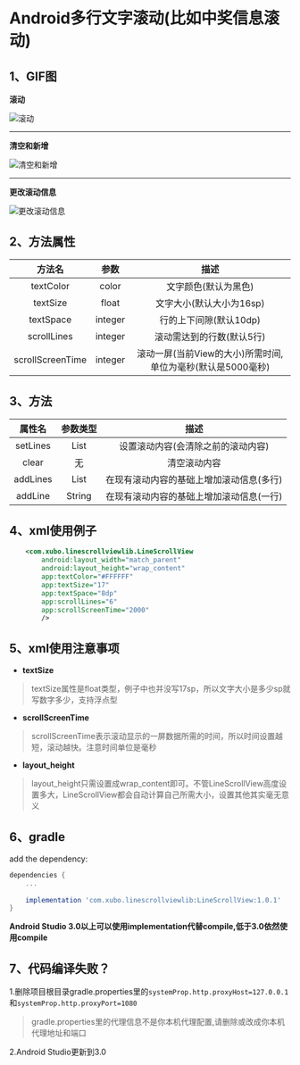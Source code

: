 # Android多行文字滚动(比如中奖信息滚动)

## 1、GIF图
**滚动**

![滚动](https://github.com/pirrip90/LineScrollView/blob/master/screen/screen1.gif)

------

**清空和新增**

![清空和新增](https://github.com/pirrip90/LineScrollView/blob/master/screen/screen2.gif)

------

**更改滚动信息**

![更改滚动信息](https://github.com/pirrip90/LineScrollView/blob/master/screen/screen3.gif)


## 2、方法属性
|方法名|参数|描述|
|:---:|:---:|:---:|
| textColor | color |文字颜色(默认为黑色)
| textSize | float |文字大小(默认大小为16sp)
| textSpace | integer |行的上下间隙(默认10dp)
| scrollLines | integer |滚动需达到的行数(默认5行)
| scrollScreenTime | integer |滚动一屏(当前View的大小)所需时间,单位为毫秒(默认是5000毫秒)

## 3、方法
|属性名|参数类型|描述|
|:---:|:---:|:---:|
| setLines | List<String> |设置滚动内容(会清除之前的滚动内容)
| clear | 无  |清空滚动内容
| addLines | List<String> |在现有滚动内容的基础上增加滚动信息(多行)
| addLine | String |在现有滚动内容的基础上增加滚动信息(一行)

## 4、xml使用例子
```xml
    <com.xubo.linescrollviewlib.LineScrollView
        android:layout_width="match_parent"
        android:layout_height="wrap_content"
        app:textColor="#FFFFFF"
        app:textSize="17"
        app:textSpace="8dp"
        app:scrollLines="6"
        app:scrollScreenTime="2000"
        />
```
## 5、xml使用注意事项
- **textSize**
>textSize属性是float类型，例子中也并没写17sp，所以文字大小是多少sp就写数字多少，支持浮点型
- **scrollScreenTime**
>scrollScreenTime表示滚动显示的一屏数据所需的时间，所以时间设置越短，滚动越快。注意时间单位是毫秒
- **layout_height**
>layout_height只需设置成wrap_content即可。不管LineScrollView高度设置多大，LineScrollView都会自动计算自己所需大小，设置其他其实毫无意义

## 6、gradle
add the dependency:
```gradle
dependencies {
    ...
    
    implementation 'com.xubo.linescrollviewlib:LineScrollView:1.0.1'
}
```
**Android Studio 3.0以上可以使用implementation代替compile,低于3.0依然使用compile**

## 7、代码编译失败？
1.删除项目根目录gradle.properties里的`systemProp.http.proxyHost=127.0.0.1`和`systemProp.http.proxyPort=1080`
>gradle.properties里的代理信息不是你本机代理配置,请删除或改成你本机代理地址和端口

2.Android Studio更新到3.0






